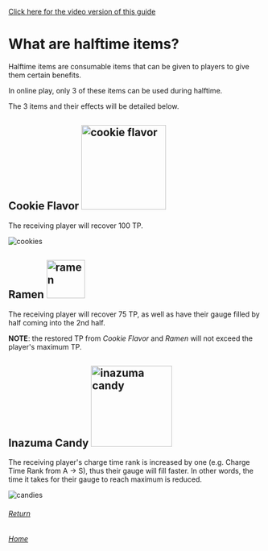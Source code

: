 [Click here for the video version of this guide](https://youtu.be/pOokV3RxZsw)

# What are halftime items? 

Halftime items are consumable items that can be given to players to give them certain benefits.

In online play, only 3 of these items can be used during halftime.

The 3 items and their effects will be detailed below.

## Cookie Flavor <img width="168" alt="cookie flavor" src="https://user-images.githubusercontent.com/110833255/183857106-a97a3528-ebe5-49f2-b462-ede2cbf87aca.png">


The receiving player will recover 100 TP. 

![cookies](https://user-images.githubusercontent.com/110833255/183861280-1a409b5c-8d79-4b1d-a0d8-6daf32425cbd.png)


## Ramen <img width="76" alt="ramen" src="https://user-images.githubusercontent.com/110833255/183857146-c1363fa9-b012-4354-9aec-b423701a3a6e.png">


The receiving player will recover 75 TP, as well as have their gauge filled by half coming into the 2nd half.



**NOTE**: the restored TP from _Cookie Flavor_ and _Ramen_ will not exceed the player's maximum TP. 

## Inazuma Candy <img width="161" alt="inazuma candy" src="https://user-images.githubusercontent.com/110833255/183857302-7cd3183e-2f3b-4f9a-9fac-5965175fc133.png">


The receiving player's charge time rank is increased by one (e.g. Charge Time Rank from A -> S), thus their gauge will fill faster. 
In other words, the time it takes for their gauge to reach maximum is reduced. 

![candies](https://user-images.githubusercontent.com/110833255/183863471-eee6e297-2ef7-4bdb-8fa6-37a1e621b4ea.png)

###### [Return](https://inabikarilibrary.github.io/inalib/guides/fundamentals.html)

###### [Home](https://inabikarilibrary.github.io/inalib/)

